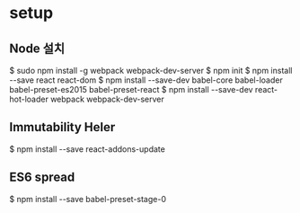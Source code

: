 # setup 

## Node 설치 

$ sudo npm install -g webpack webpack-dev-server
$ npm init 
$ npm install --save react react-dom
$ npm install --save-dev babel-core babel-loader babel-preset-es2015 babel-preset-react
$ npm install --save-dev react-hot-loader webpack webpack-dev-server

## Immutability Heler 
$ npm install --save react-addons-update

## ES6 spread
$ npm install --save babel-preset-stage-0   